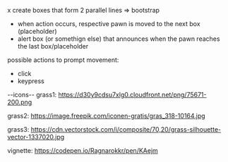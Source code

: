<!--

See a game board on page load

Move their player by pressing a specific key

See who won the round, or if it was a tie

Use jQuery

Minimize the use of global variables

Abide by the separation of concerns principle with separate HTML, CSS, and JavaScript files

Leverage CSS styling for a pleasing and logical user experience

Stick with the KISS (Keep It Simple Stupid) and DRY (Don’t Repeat Yourself) principles

-->


x create boxes that form 2 parallel lines => bootstrap
- when action occurs, respective pawn is moved to the next box (placeholder)
- alert box (or somethign else) that announces when the pawn reaches the last box/placeholder

possible actions to prompt movement:
- click
- keypress


--icons--
grass1:
https://d30y9cdsu7xlg0.cloudfront.net/png/75671-200.png

grass2:
https://image.freepik.com/iconen-gratis/gras_318-10164.jpg

grass3:
https://cdn.vectorstock.com/i/composite/70,20/grass-silhouette-vector-1337020.jpg

vignette:
https://codepen.io/Ragnarokkr/pen/KAejm
